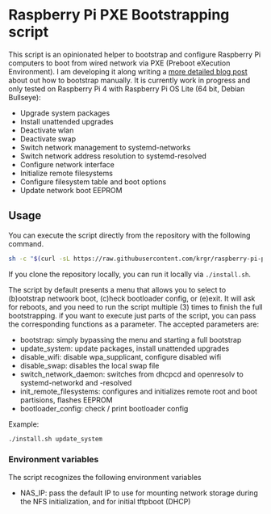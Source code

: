 # Raspberry Pi PXE Bootstrapping script

This script is an opinionated helper to bootstrap and configure Raspberry Pi computers to boot from wired network via PXE (Preboot eXecution Environment). I am developing it along writing a [more detailed blog post](https://krgr.dev/blog/raspberry-pi-pxe-kubernetes-cluster/) about out how to bootstrap manually. It is currently work in progress and only tested on Raspberry Pi 4 with Raspberry Pi OS Lite (64 bit, Debian Bullseye):

 * Upgrade system packages
 * Install unattended upgrades
 * Deactivate wlan
 * Deactivate swap
 * Switch network management to systemd-networks
 * Switch network address resolution to systemd-resolved
 * Configure network interface
 * Initialize remote filesystems
 * Configure filesystem table and boot options
 * Update network boot EEPROM

## Usage

You can execute the script directly from the repository with the following command.

```bash
sh -c "$(curl -sL https://raw.githubusercontent.com/krgr/raspberry-pi-pxe-bootstrap/main/install.sh)"
```

If you clone the repository locally, you can run it locally via `./install.sh`.

The script by default presents a menu that allows you to select to (b)ootstrap netwoork boot, (c)heck bootloader config, or (e)exit. It will ask for reboots, and you need to run the script multiple (3) times to finish the full bootstrapping. if you want to execute just parts of the script, you can pass the corresponding functions as a parameter. The accepted parameters are:

 * bootstrap: simply bypassing the menu and starting a full bootstrap
 * update_system: update packages, install unattended upgrades
 * disable_wifi: disable wpa_supplicant, configure disabled wifi
 * disable_swap: disables the local swap file
 * switch_network_daemon: switches from dhcpcd and openresolv to systemd-networkd and -resolved
 * init_remote_filesystems: configures and initializes remote root and boot partisions, flashes EEPROM
 * bootloader_config: check / print bootloader config

Example:
```bash
./install.sh update_system
```

### Environment variables

The script recognizes the following environment variables

 * NAS_IP: pass the default IP to use for mounting network storage during the NFS initialization, and for initial tftpboot (DHCP)
